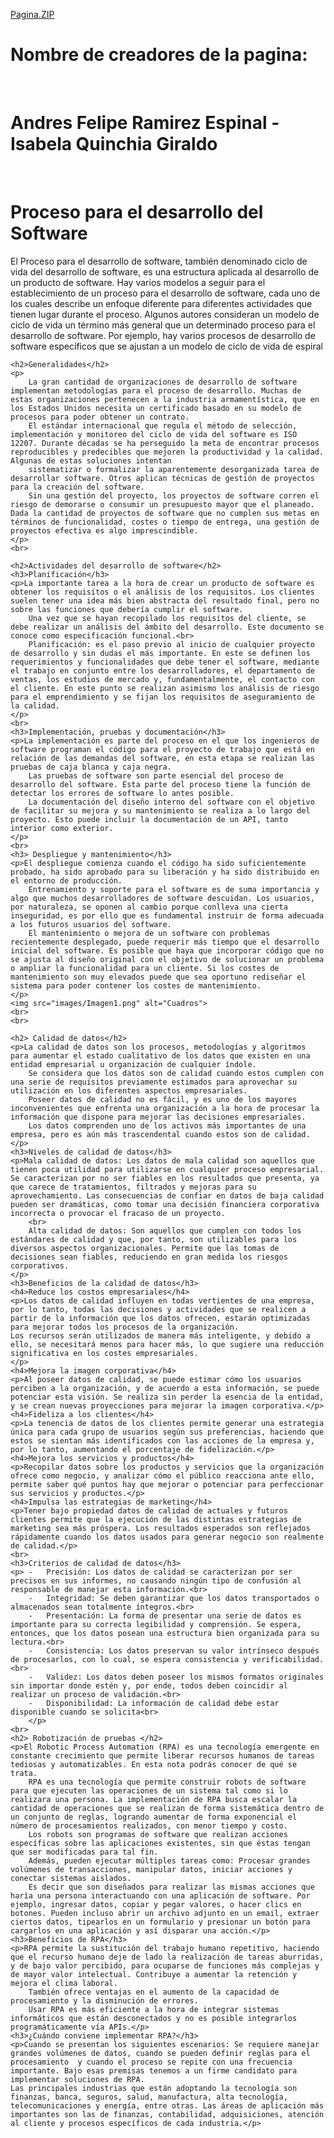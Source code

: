 [Pagina.ZIP](https://github.com/Kirbysnake/Andres-Felipe-Ramirez-Espinal---Isabela-Quinchia-Giraldo/files/9641743/Pagina.ZIP)


<!DOCTYPE html>
<html lang="es">
<head>
    <meta charset="UTF-8">
    <meta http-equiv="X-UA-Compatible" content="IE=edge">
    <meta name="viewport" content="width=device-width, initial-scale=1.0">
    <title>W3C</title>
    <link rel="stylesheet" type="text/css" href="css/tipoL1.css">
</head>
<body>
    <h1>Nombre de creadores de la pagina:</h1>
    <br>
    <h1>Andres Felipe Ramirez Espinal - Isabela Quinchia Giraldo</h1>
    <br>
    <h1>Proceso para el desarrollo del Software</h1>
    <p>
    El Proceso para el desarrollo de software, también denominado ciclo de vida del desarrollo de software, es una estructura aplicada al desarrollo
    de un producto de software. Hay varios modelos a seguir para el establecimiento de un proceso para el desarrollo de software, cada uno de los cuales
    describe un enfoque diferente para diferentes actividades que tienen lugar durante el proceso. Algunos autores consideran un modelo de ciclo de vida
    un término más general que un determinado proceso para el desarrollo de software. Por ejemplo, hay varios procesos de desarrollo de software específicos
    que se ajustan a un modelo de ciclo de vida de espiral</p>

    <h2>Generalidades</h2>
    <p>
        La gran cantidad de organizaciones de desarrollo de software implementan metodologías para el proceso de desarrollo. Muchas de estas organizaciones pertenecen a la industria armamentística, que en los Estados Unidos necesita un certificado basado en su modelo de procesos para poder obtener un contrato.
        El estándar internacional que regula el método de selección, implementación y monitoreo del ciclo de vida del software es ISO 12207. Durante décadas se ha perseguido la meta de encontrar procesos reproducibles y predecibles que mejoren la productividad y la calidad. Algunas de estas soluciones intentan 
        sistematizar o formalizar la aparentemente desorganizada tarea de desarrollar software. Otros aplican técnicas de gestión de proyectos para la creación del software.
        Sin una gestión del proyecto, los proyectos de software corren el riesgo de demorarse o consumir un presupuesto mayor que el planeado. Dada la cantidad de proyectos de software que no cumplen sus metas en términos de funcionalidad, costes o tiempo de entrega, una gestión de proyectos efectiva es algo imprescindible.
    </p>
    <br>

    <h2>Actividades del desarrollo de software</h2>
    <h3>Planificación</h3>
    <p>La importante tarea a la hora de crear un producto de software es obtener los requisitos o el análisis de los requisitos. Los clientes suelen tener una idea más bien abstracta del resultado final, pero no sobre las funciones que debería cumplir el software.
        Una vez que se hayan recopilado los requisitos del cliente, se debe realizar un análisis del ámbito del desarrollo. Este documento se conoce como especificación funcional.<br>
        Planificación: es el paso previo al inicio de cualquier proyecto de desarrollo y sin dudas el más importante. En este se definen los requerimientos y funcionalidades que debe tener el software, mediante el trabajo en conjunto entre los desarrolladores, el departamento de ventas, los estudios de mercado y, fundamentalmente, el contacto con el cliente. En este punto se realizan asimismo los análisis de riesgo para el emprendimiento y se fijan los requisitos de aseguramiento de la calidad.
    </p>   
    <br>
    <h3>Implementación, pruebas y documentación</h3>
    <p>La implementación es parte del proceso en el que los ingenieros de software programan el código para el proyecto de trabajo que está en relación de las demandas del software, en esta etapa se realizan las pruebas de caja blanca y caja negra.
        Las pruebas de software son parte esencial del proceso de desarrollo del software. Esta parte del proceso tiene la función de detectar los errores de software lo antes posible.
        La documentación del diseño interno del software con el objetivo de facilitar su mejora y su mantenimiento se realiza a lo largo del proyecto. Esto puede incluir la documentación de un API, tanto interior como exterior.
    </p>
    <br>
    <h3> Despliegue y mantenimiento</h3>
    <p>El despliegue comienza cuando el código ha sido suficientemente probado, ha sido aprobado para su liberación y ha sido distribuido en el entorno de producción.
        Entrenamiento y soporte para el software es de suma importancia y algo que muchos desarrolladores de software descuidan. Los usuarios, por naturaleza, se oponen al cambio porque conlleva una cierta inseguridad, es por ello que es fundamental instruir de forma adecuada a los futuros usuarios del software.
        El mantenimiento o mejora de un software con problemas recientemente desplegado, puede requerir más tiempo que el desarrollo inicial del software. Es posible que haya que incorporar código que no se ajusta al diseño original con el objetivo de solucionar un problema o ampliar la funcionalidad para un cliente. Si los costes de mantenimiento son muy elevados puede que sea oportuno rediseñar el sistema para poder contener los costes de mantenimiento.
    </p>
    <img src="images/Imagen1.png" alt="Cuadros">
    <br>
    <br>

    <h2> Calidad de datos</h2>
    <p>La calidad de datos son los procesos, metodologías y algoritmos para aumentar el estado cualitativo de los datos que existen en una entidad empresarial u organización de cualquier índole.
        Se considera que los datos son de calidad cuando estos cumplen con una serie de requisitos previamente estimados para aprovechar su utilización en los diferentes aspectos empresariales.
        Poseer datos de calidad no es fácil, y es uno de los mayores inconvenientes que enfrenta una organización a la hora de procesar la información que dispone para mejorar las decisiones empresariales.
        Los datos comprenden uno de los activos más importantes de una empresa, pero es aún más trascendental cuando estos son de calidad.
    </p>
    <h3>Niveles de calidad de datos</h3>
    <p>Mala calidad de datos: Los datos de mala calidad son aquellos que tienen poca utilidad para utilizarse en cualquier proceso empresarial. Se caracterizan por no ser fiables en los resultados que presenta, ya que carece de tratamientos, filtrados y mejoras para su aprovechamiento. Las consecuencias de confiar en datos de baja calidad pueden ser dramáticas, como tomar una decisión financiera corporativa incorrecta o provocar el fracaso de un proyecto.
        <br>
        Alta calidad de datos: Son aquellos que cumplen con todos los estándares de calidad y que, por tanto, son utilizables para los diversos aspectos organizacionales. Permite que las tomas de decisiones sean fiables, reduciendo en gran medida los riesgos corporativos.
    </p>
    <h3>Beneficios de la calidad de datos</h3>
    <h4>Reduce los costos empresariales</h4>
    <p>Los datos de calidad influyen en todas vertientes de una empresa, por lo tanto, todas las decisiones y actividades que se realicen a partir de la información que los datos ofrecen, estarán optimizadas para mejorar todos los procesos de la organización.
    Los recursos serán utilizados de manera más inteligente, y debido a ello, se necesitará menos para hacer más, lo que sugiere una reducción significativa en los costes empresariales.
    </p>
    <h4>Mejora la imagen corporativa</h4>
    <p>Al poseer datos de calidad, se puede estimar cómo los usuarios perciben a la organización, y de acuerdo a esta información, se puede potenciar esta visión. Se realiza sin perder la esencia de la entidad, y se crean nuevas proyecciones para mejorar la imagen corporativa.</p>
    <h4>Fideliza a los clientes</h4>
    <p>La tenencia de datos de los clientes permite generar una estrategia única para cada grupo de usuarios según sus preferencias, haciendo que estos se sientan más identificados con las acciones de la empresa y, por lo tanto, aumentando el porcentaje de fidelización.</p>
    <h4>Mejora los servicios y productos</h4>
    <p>Recopilar datos sobre los productos y servicios que la organización ofrece como negocio, y analizar cómo el público reacciona ante ello, permite saber qué puntos hay que mejorar o potenciar para perfeccionar sus servicios y productos.</p>
    <h4>Impulsa las estrategias de marketing</h4>
    <p>Tener bajo propiedad datos de calidad de actuales y futuros clientes permite que la ejecución de las distintas estrategias de marketing sea más próspera. Los resultados esperados son reflejados rápidamente cuando los datos usados para generar negocio son realmente de calidad.</p>
    <br>
    <h3>Criterios de calidad de datos</h3>
    <p> -   Precisión: Los datos de calidad se caracterizan por ser precisos en sus informes, no causando ningún tipo de confusión al responsable de manejar esta información.<br>
        -	Integridad: Se deben garantizar que los datos transportados o almacenados sean totalmente íntegros.<br>
        -	Presentación: La forma de presentar una serie de datos es importante para su correcta legibilidad y comprensión. Se espera, entonces, que los datos posean una estructura bien organizada para su lectura.<br>
        -	Consistencia: Los datos preservan su valor intrínseco después de procesarlos, con lo cual, se espera consistencia y verificabilidad.<br>
        -	Validez: Los datos deben poseer los mismos formatos originales sin importar donde estén y, por ende, todos deben coincidir al realizar un proceso de validación.<br>
        -	Disponibilidad: La información de calidad debe estar disponible cuando se solicita<br>
        </p>
    <br>
    <h2> Robotización de pruebas </h2>
    <p>El Robotic Process Automation (RPA) es una tecnología emergente en constante crecimiento que permite liberar recursos humanos de tareas tediosas y automatizables. En esta nota podrás conocer de qué se trata.
        RPA es una tecnología que permite construir robots de software para que ejecuten las operaciones de un sistema tal como si lo realizara una persona. La implementación de RPA busca escalar la cantidad de operaciones que se realizan de forma sistemática dentro de un conjunto de reglas, logrando aumentar de forma exponencial el número de procesamientos realizados, con menor tiempo y costo.
        Los robots son programas de software que realizan acciones específicas sobre las aplicaciones existentes, sin que éstas tengan que ser modificadas para tal fin.
        Además, pueden ejecutar múltiples tareas como: Procesar grandes volúmenes de transacciones, manipular datos, iniciar acciones y conectar sistemas aislados.
        Es decir que son diseñados para realizar las mismas acciones que haría una persona interactuando con una aplicación de software. Por ejemplo, ingresar datos, copiar y pegar valores, o hacer clics en botones. Pueden incluso abrir un archivo adjunto en un email, extraer ciertos datos, tipearlos en un formulario y presionar un botón para cargarlos en una aplicación y así disparar una acción.</p>
    <h3>Beneficios de RPA</h3>
    <p>RPA permite la sustitución del trabajo humano repetitivo, haciendo que el recurso humano deje de lado la realización de tareas aburridas, y de bajo valor percibido, para ocuparse de funciones más complejas y de mayor valor intelectual. Contribuye a aumentar la retención y mejora el clima laboral.   
        También ofrece ventajas en el aumento de la capacidad de procesamiento y la disminución de errores. 
        Usar RPA es más eficiente a la hora de integrar sistemas informáticos que están desconectados y no es posible integrarlos programáticamente vía APIs.</p>
    <h3>¿Cuándo conviene implementar RPA?</h3>
    <p>Cuando se presentan los siguientes escenarios: Se requiere manejar grandes volúmenes de datos, cuando se pueden definir reglas para el procesamiento  y cuando el proceso se repite con una frecuencia importante. Bajo esas premisas tenemos a un firme candidato para implementar soluciones de RPA.
    Las principales industrias que están adoptando la tecnología son finanzas, banca, seguros, salud, manufactura, alta tecnología, telecomunicaciones y energía, entre otras. Las áreas de aplicación más importantes son las de finanzas, contabilidad, adquisiciones, atención al cliente y procesos específicos de cada industria.</p>
</body>
</html>
